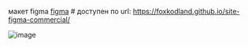 макет figma <a href="https://www.figma.com/file/itLZTR40JOnN7QPdacruej/Client-First-Template-9---Webflow-Agency-(Community)?node-id=0-1&t=hc2hExIkqcb8b1Ox-0">figma</a> # 
доступен по url: https://foxkodland.github.io/site-figma-commercial/

![image](https://user-images.githubusercontent.com/102648390/230964180-10c3a73c-87c0-4af9-9c88-7f9130ab19c3.png)
